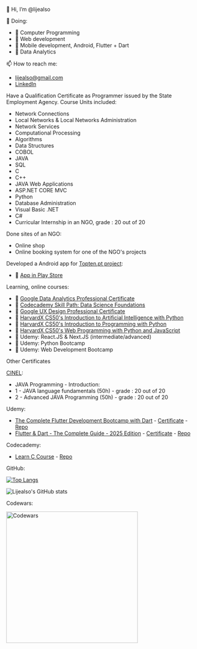 👋 Hi, I’m @lijealso

🌱 Doing:
- 🌱 Computer Programming
- 🌱 Web development
- 🌱 Mobile development, Android, Flutter + Dart
- 🌱 Data Analytics

📫 How to reach me:
- lijealso@gmail.com
- [LinkedIn](https://www.linkedin.com/in/alves-sobreira-1ab94b21b)

Have a Qualification Certificate as Programmer issued by the State Employment Agency.
Course Units included:
- Network Connections
- Local Networks & Local Networks Administration
- Network Services
- Computational Processing
- Algorithms
- Data Structures
- COBOL
- JAVA
- SQL
- C
- C++
- JAVA Web Applications
- ASP.NET CORE MVC
- Python
- Database Administration
- Visual Basic .NET
- C#
- Curricular Internship in an NGO, grade : 20 out of 20

Done sites of an NGO:
- Online shop
- Online booking system for one of the NGO's projects

Developed a Android app for [Topten.pt project](https://topten.pt):
- 🌱 [App in Play Store](https://play.google.com/store/apps/details?id=quercus.pt.topten)

Learning, online courses:
- 🌱 [Google Data Analytics Professional Certificate](https://www.coursera.org/professional-certificates/google-data-analytics)
- 🌱 [Codecademy Skill Path: Data Science Foundations](https://www.codecademy.com/learn/paths/data-science-foundations)
- 🌱 [Google UX Design Professional Certificate](https://www.coursera.org/professional-certificates/google-ux-design)
- 🌱 [HarvardX CS50's Introduction to Artificial Intelligence with Python](https://www.edx.org/course/cs50s-introduction-to-artificial-intelligence-with-python)
- 🌱 [HarvardX CS50's Introduction to Programming with Python](https://www.edx.org/course/cs50s-introduction-to-programming-with-python)
- 🌱 [HarvardX CS50's Web Programming with Python and JavaScript](https://www.edx.org/course/cs50s-web-programming-with-python-and-javascript)  
- 🌱 Udemy: React.JS & Next.JS (intermediate/advanced)
- 🌱 Udemy: Python Bootcamp
- 🌱 Udemy: Web Development Bootcamp
   
Other Certificates

[CINEL](https://www.cinel.pt/appv2/O-CINEL/Quem-Somos):
- JAVA Programming - Introduction:
- 1 - JAVA language fundamentals (50h) - grade : 20 out of 20
- 2 - Advanced JAVA Programming (50h) - grade : 20 out of 20

Udemy:
- [The Complete Flutter Development Bootcamp with Dart](https://www.udemy.com/course/flutter-bootcamp-with-dart) - [Certificate](https://www.udemy.com/certificate/UC-4bfe9dbc-6201-4e24-9168-a580b4519bd4) - [Repo](https://github.com/lijealso/flutter-dart)
- [Flutter & Dart - The Complete Guide - 2025 Edition](udemy.com/course/learn-flutter-dart-to-build-ios-android-apps) - [Certificate](https://www.udemy.com/certificate/UC-14c92dd1-41d4-40b7-9554-3e3714107181) - [Repo](https://github.com/lijealso/learn_flutter_dart)

Codecademy:
- [Learn C Course](https://www.codecademy.com/profiles/lijealso/certificates/8c3029c4a6e5894e74da756e3a7c0ae3) - [Repo](https://github.com/lijealso/codecademy-c)

GitHub:

[![Top Langs](https://github-readme-stats.vercel.app/api/top-langs/?username=lijealso&layout=compact&langs_count=9)](https://github.com/lijealso)

![Lijealso's GitHub stats](https://github-readme-stats.vercel.app/api?username=lijealso&count_private=true&show_icons=true&theme=radical)

Codewars:
<p align="left">
  <img src="https://www.codewars.com/users/lijealso/badges/large" width="350" title="Codewars">
</p>

<!---
lijealso/lijealso is a ✨ special ✨ repository because its `README.md` (this file) appears on your GitHub profile.
You can click the Preview link to take a look at your changes.
--->
